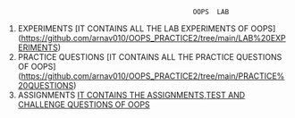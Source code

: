                                                    OOPS  LAB 
1.   EXPERIMENTS   [IT CONTAINS ALL THE LAB EXPERIMENTS OF OOPS]  (https://github.com/arnav010/OOPS_PRACTICE2/tree/main/LAB%20EXPERIMENTS)
2.   PRACTICE QUESTIONS  [IT CONTAINS ALL THE PRACTICE QUESTIONS OF OOPS] 
 (https://github.com/arnav010/OOPS_PRACTICE2/tree/main/PRACTICE%20QUESTIONS)
3.   ASSIGNMENTS   [IT CONTAINS THE ASSIGNMENTS,TEST AND CHALLENGE QUESTIONS OF OOPS](https://github.com/arnav010/OOPS_PRACTICE2/tree/main/ASSIGNMENTS)
